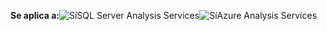 **Se aplica a:**![Sí](media/yes.png)SQL Server Analysis Services![Sí](media/yes.png)Azure Analysis Services
